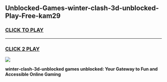 
## Unblocked-Games-winter-clash-3d-unblocked-Play-Free-kam29
<h3>
<a href="https://premium76.site?title=winter-clash-3d-unblocked&ref=12A">CLICK TO PLAY</a></h3>
<hr>

<h3>
<a href="https://premium76.site?title=winter-clash-3d-unblocked&ref=12A">CLICK 2 PLAY</a>
  
</h3>

<a href="https://premium76.site?title=winter-clash-3d-unblocked&ref=12A"><img src="https://clearcache.store/games.png"></a>


**winter-clash-3d-unblocked games unblocked: Your Gateway to Fun and Accessible Online Gaming**
